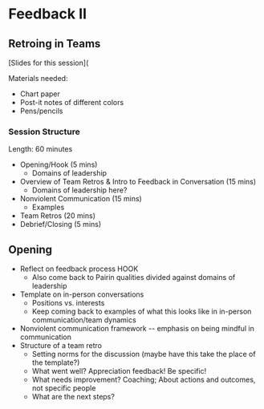 # Feedback II

## Retroing in Teams

[Slides for this session](

Materials needed:
* Chart paper
* Post-it notes of different colors
* Pens/pencils

### Session Structure
Length: 60 minutes

* Opening/Hook (5 mins)
  * Domains of leadership
* Overview of Team Retros & Intro to Feedback in Conversation (15 mins)
  * Domains of leadership here?
* Nonviolent Communication (15 mins)
  * Examples
* Team Retros (20 mins)
* Debrief/Closing (5 mins)

## Opening

* Reflect on feedback process HOOK
  * Also come back to Pairin qualities divided against domains of leadership
* Template on in-person conversations
  * Positions vs. interests
  * Keep coming back to examples of what this looks like in in-person communication/team dynamics
* Nonviolent communication framework -- emphasis on being mindful in communication 
* Structure of a team retro
  * Setting norms for the discussion (maybe have this take the place of the template?)
  * What went well? Appreciation feedback! Be specific!
  * What needs improvement? Coaching; About actions and outcomes, not specific people
  * What are the next steps? 

  
